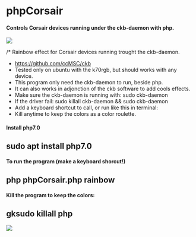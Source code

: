 # phpCorsair
#### Controls Corsair devices running under the ckb-daemon with php.

<img src="http://i.imgur.com/BiiFBMM.gif"></img>

/*  Rainbow effect for Corsair devices running trought the ckb-daemon.
 *  https://github.com/ccMSC/ckb
 *  Tested only on ubuntu with the k70rgb, but should works with any device.
 *  This program only need the ckb-daemon to run, beside php.
 *  It can also works in adjonction of the ckb software to add cools effects.
 *  Make sure the ckb-daemon is running with: sudo ckb-daemon
 *  If the driver fail: sudo killall ckb-daemon && sudo ckb-daemon
 *  Add a keyboard shortcut to call, or run like this in terminal:
 *  Kill anytime to keep the colors as a color roulette.

#### Install php7.0

## sudo apt install php7.0

#### To run the program (make a keyboard shorcut!)

## php phpCorsair.php rainbow

#### Kill the program to keep the colors:

## gksudo killall php


<img src="http://i.imgur.com/1TjI3cx.gif"></img>
